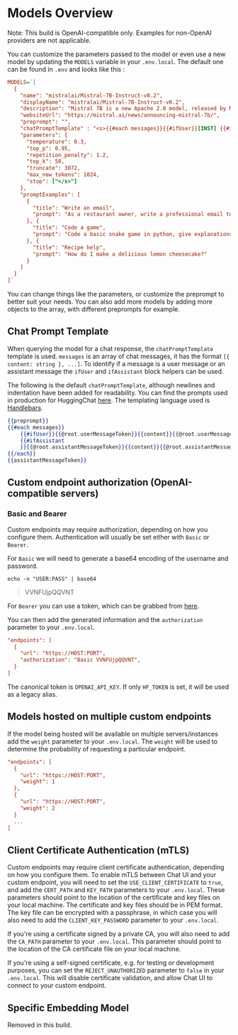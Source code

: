 # Models Overview

Note: This build is OpenAI-compatible only. Examples for non-OpenAI providers are not applicable.

You can customize the parameters passed to the model or even use a new model by updating the `MODELS` variable in your `.env.local`. The default one can be found in `.env` and looks like this :

```ini
MODELS=`[
  {
    "name": "mistralai/Mistral-7B-Instruct-v0.2",
    "displayName": "mistralai/Mistral-7B-Instruct-v0.2",
    "description": "Mistral 7B is a new Apache 2.0 model, released by Mistral AI that outperforms Llama2 13B in benchmarks.",
    "websiteUrl": "https://mistral.ai/news/announcing-mistral-7b/",
    "preprompt": "",
    "chatPromptTemplate" : "<s>{{#each messages}}{{#ifUser}}[INST] {{#if @first}}{{#if @root.preprompt}}{{@root.preprompt}}\n{{/if}}{{/if}}{{content}} [/INST]{{/ifUser}}{{#ifAssistant}}{{content}}</s>{{/ifAssistant}}{{/each}}",
    "parameters": {
      "temperature": 0.3,
      "top_p": 0.95,
      "repetition_penalty": 1.2,
      "top_k": 50,
      "truncate": 3072,
      "max_new_tokens": 1024,
      "stop": ["</s>"]
    },
    "promptExamples": [
      {
        "title": "Write an email",
        "prompt": "As a restaurant owner, write a professional email to the supplier to get these products every week: \n\n- Wine (x10)\n- Eggs (x24)\n- Bread (x12)"
      }, {
        "title": "Code a game",
        "prompt": "Code a basic snake game in python, give explanations for each step."
      }, {
        "title": "Recipe help",
        "prompt": "How do I make a delicious lemon cheesecake?"
      }
    ]
  }
]`

```

You can change things like the parameters, or customize the preprompt to better suit your needs. You can also add more models by adding more objects to the array, with different preprompts for example.

## Chat Prompt Template

When querying the model for a chat response, the `chatPromptTemplate` template is used. `messages` is an array of chat messages, it has the format `[{ content: string }, ...]`. To identify if a message is a user message or an assistant message the `ifUser` and `ifAssistant` block helpers can be used.

The following is the default `chatPromptTemplate`, although newlines and indentation have been added for readability. You can find the prompts used in production for HuggingChat [here](https://github.com/huggingface/chat-ui/blob/main/PROMPTS.md). The templating language used is [Handlebars](https://www.npmjs.com/package/handlebars).

```handlebars
{{preprompt}}
{{#each messages}}
	{{#ifUser}}{{@root.userMessageToken}}{{content}}{{@root.userMessageEndToken}}{{/ifUser}}
	{{#ifAssistant
	}}{{@root.assistantMessageToken}}{{content}}{{@root.assistantMessageEndToken}}{{/ifAssistant}}
{{/each}}
{{assistantMessageToken}}
```

## Custom endpoint authorization (OpenAI-compatible servers)

### Basic and Bearer

Custom endpoints may require authorization, depending on how you configure them. Authentication will usually be set either with `Basic` or `Bearer`.

For `Basic` we will need to generate a base64 encoding of the username and password.

`echo -n "USER:PASS" | base64`

> VVNFUjpQQVNT

For `Bearer` you can use a token, which can be grabbed from [here](https://huggingface.co/settings/tokens).

You can then add the generated information and the `authorization` parameter to your `.env.local`.

```ini
"endpoints": [
  {
    "url": "https://HOST:PORT",
    "authorization": "Basic VVNFUjpQQVNT",
  }
]
```

The canonical token is `OPENAI_API_KEY`. If only `HF_TOKEN` is set, it will be used as a legacy alias.

## Models hosted on multiple custom endpoints

If the model being hosted will be available on multiple servers/instances add the `weight` parameter to your `.env.local`. The `weight` will be used to determine the probability of requesting a particular endpoint.

```ini
"endpoints": [
  {
    "url": "https://HOST:PORT",
    "weight": 1
  },
  {
    "url": "https://HOST:PORT",
    "weight": 2
  }
  ...
]
```

## Client Certificate Authentication (mTLS)

Custom endpoints may require client certificate authentication, depending on how you configure them. To enable mTLS between Chat UI and your custom endpoint, you will need to set the `USE_CLIENT_CERTIFICATE` to `true`, and add the `CERT_PATH` and `KEY_PATH` parameters to your `.env.local`. These parameters should point to the location of the certificate and key files on your local machine. The certificate and key files should be in PEM format. The key file can be encrypted with a passphrase, in which case you will also need to add the `CLIENT_KEY_PASSWORD` parameter to your `.env.local`.

If you're using a certificate signed by a private CA, you will also need to add the `CA_PATH` parameter to your `.env.local`. This parameter should point to the location of the CA certificate file on your local machine.

If you're using a self-signed certificate, e.g. for testing or development purposes, you can set the `REJECT_UNAUTHORIZED` parameter to `false` in your `.env.local`. This will disable certificate validation, and allow Chat UI to connect to your custom endpoint.

## Specific Embedding Model

Removed in this build.
